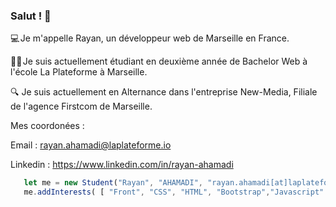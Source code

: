 ### Salut ! 👋

💻 Je m'appelle Rayan, un développeur web de Marseille en France. 

👨‍💻 Je suis actuellement étudiant en deuxième année de Bachelor Web à l'école La Plateforme à Marseille.

🔍 Je suis actuellement en Alternance dans l'entreprise New-Media, Filiale de l'agence Firstcom de Marseille.

Mes coordonées : 

Email : rayan.ahamadi@laplateforme.io

Linkedin : https://www.linkedin.com/in/rayan-ahamadi

 ```javascript
    let me = new Student("Rayan", "AHAMADI", "rayan.ahamadi[at]laplateforme.io")
    me.addInterests( [ "Front", "CSS", "HTML", "Bootstrap","Javascript" ] )
 

